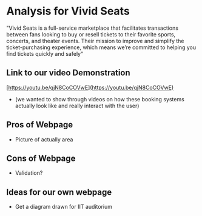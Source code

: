 # Analysis for Vivid Seats

"Vivid Seats is a full-service marketplace that facilitates transactions between
fans looking to buy or resell tickets to their favorite sports, concerts, and
theater events. Their mission to improve and simplify the ticket-purchasing
experience, which means we’re committed to helping you find tickets quickly and safely"

## Link to our video Demonstration

[https://youtu.be/qjN8CoCOVwE](https://youtu.be/qjN8CoCOVwE)

* (we wanted to show through videos on how these booking systems actually look
  like and really interact with the user)

## Pros of Webpage

* Picture of actually area

## Cons of Webpage

* Validation?

## Ideas for our own webpage

* Get a diagram drawn for IIT auditorium
